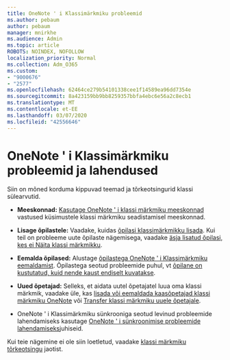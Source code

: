 ```yaml
---
title: OneNote ' i Klassimärkmiku probleemid
ms.author: pebaum
author: pebaum
manager: mnirkhe
ms.audience: Admin
ms.topic: article
ROBOTS: NOINDEX, NOFOLLOW
localization_priority: Normal
ms.collection: Adm_O365
ms.custom:
- "9000676"
- "2577"
ms.openlocfilehash: 62464ce279b54101338cee1f14589ea96dd7354e
ms.sourcegitcommit: 8a423159bb9bb8259357bbfa4ebc6e56a2c8ecb1
ms.translationtype: MT
ms.contentlocale: et-EE
ms.lasthandoff: 03/07/2020
ms.locfileid: "42556646"
---
```

# <a name="onenote-class-notebook-issues-and-resolutions"></a>OneNote ' i Klassimärkmiku probleemid ja lahendused

Siin on mõned korduma kippuvad teemad ja tõrkeotsingurid klassi sülearvutid.

- **Meeskonnad:** [Kasutage OneNote ' i klassi märkmiku meeskonnad](https://support.office.com/article/bd77f11f-27cd-4d41-bfbd-2b11799f1440) vastused küsimustele klassi märkmiku seadistamisel meeskonnad.

- **Lisage õpilastele:** Vaadake, kuidas [õpilasi klassimärkmikku lisada](https://support.office.com/article/149882af-506a-4689-9fee-39309b97aae8). Kui teil on probleeme uute õpilaste nägemisega, vaadake [äsja lisatud õpilasi, kes ei Näita klassi märkmikku](https://support.office.com/article/4da02c45-b435-4af1-921b-51b8ee40e1c9).

- **Eemalda õpilased:** Alustage [õpilastega OneNote ' i Klassimärkmiku eemaldamist](https://support.office.com/article/86dcf019-408f-4de8-8055-eb61f1578c3c). Õpilastega seotud probleemide puhul, vt [õpilane on kustutatud, kuid nende kaust endiselt kuvatakse](https://support.office.com/article/0ed81eaa-c14a-436f-bb6f-ce95f130cc71).

- **Uued õpetajad:** Selleks, et aidata uutel õpetajatel luua oma klassi märkmik, vaadake üle, kas [lisada või eemaldada kaasõpetajad klassi märkmiku OneNote](https://support.office.com/article/fdcb870b-49a7-4a14-9ea6-d817f88026f8) või [Transfer klassi märkmiku uuele õpetajale](https://support.office.com/article/84ef5d4a-0eec-4d5b-bc22-1317bc3b9027).

- OneNote ' i Klassimärkmiku sünkrooniga seotud levinud probleemide lahendamiseks kasutage [OneNote ' i sünkroonimise probleemide lahendamiseks](https://support.office.com/article/Fix-issues-when-you-can-t-sync-OneNote-299495ef-66d1-448f-90c1-b785a6968d45)juhiseid.

Kui teie nägemine ei ole siin loetletud, vaadake [klassi märkmiku](https://support.office.com/article/class-notebook-ee70aff9-52e8-449f-be6a-7cbc1d65eaea) [tõrkeotsingu](https://support.office.com/article/class-notebook-ee70aff9-52e8-449f-be6a-7cbc1d65eaea#ID0EAABAAA=Manage&ID0EABAAA=Troubleshoot) jaotist. 


